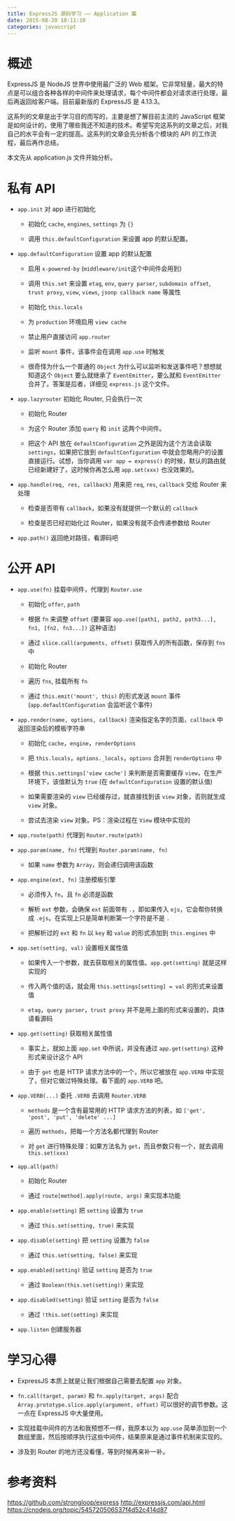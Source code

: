 ```yaml
---
title: ExpressJS 源码学习 —— Application 篇
date: 2015-08-20 10:11:10
categories: javascript
---
```


# 概述

ExpressJS 是 NodeJS 世界中使用最广泛的 Web 框架。它非常轻量，最大的特点是可以组合各种各样的中间件来处理请求，每个中间件都会对请求进行处理，最后再返回给客户端。目前最新版的 ExpressJS 是 4.13.3。

这系列的文章是出于学习目的而写的，主要是想了解目前主流的 JavaScript 框架是如何设计的，使用了哪些我还不知道的技术。希望写完这系列的文章之后，对我自己的水平会有一定的提高。这系列的文章会先分析各个模块的 API 的工作流程，最后再作总结。

本文先从 application.js 文件开始分析。

# 私有 API

- `app.init` 对 app 进行初始化

    + 初始化 `cache`, `engines`, `settings` 为 `{}`

    + 调用 `this.defaultConfiguration` 来设置 app 的默认配置。

- `app.defaultConfiguration` 设置 app 的默认配置

    + 启用 `x-powered-by` (`middleware/init`这个中间件会用到)

    + 调用 `this.set` 来设置 `etag`, `env`, `query parser`, `subdomain offset`, `trust proxy`, `view`, `views`, `jsonp callback name` 等属性

    + 初始化 `this.locals`

    + 为 `production` 环境启用 `view cache`

    + 禁止用户直接访问 `app.router`

    + 监听 `mount` 事件，该事件会在调用 `app.use` 时触发

    + 很奇怪为什么一个普通的 `Object` 为什么可以监听和发送事件吧？想想就知道这个 `Object` 要么就继承了 `EventEmitter`，要么就和 `EventEmitter` 合并了。答案是后者，详细见 `express.js` 这个文件。

- `app.lazyrouter` 初始化 Router, 只会执行一次

    + 初始化 Router

    + 为这个 Router 添加 `query` 和 `init` 这两个中间件。

    + 把这个 API 放在 `defaultConfiguration` 之外是因为这个方法会读取 `settings`，如果把它放到 `defaultConfiguration` 中就会忽略用户的设置直接运行。试想，当你调用 `var app = express()` 的时候，默认的路由就已经新建好了，这时候你再怎么用 `app.set(xxx)` 也没效果的。

- `app.handle(req, res, callback)` 用来把 `req`, `res`, `callback` 交给 Router 来处理

    + 检查是否带有 `callback`，如果没有就提供一个默认的 `callback`

    + 检查是否已经初始化过 Router，如果没有就不会传递参数给 Router

- `app.path()` 返回绝对路径，看源码吧


# 公开 API
- `app.use(fn)` 挂载中间件，代理到 `Router.use`

    + 初始化 `offer`, `path`

    + 根据 `fn` 来调整 `offset` (要兼容 `app.use([path1, path2, path3...], fn1, [fn2, fn3...])` 这种语法)

    + 通过 `slice.call(arguments, offset)` 获取传入的所有函数，保存到 `fns` 中

    + 初始化 Router

    + 遍历 `fns`, 挂载所有 `fn`

    + 通过 `this.emit('mount', this)` 的形式发送 `mount` 事件 (`app.defaultConfiguration` 会监听这个事件)

- `app.render(name, options, callback)` 渲染指定名字的页面，`callback` 中返回渲染后的模板字符串

    + 初始化 `cache`，`engine`，`renderOptions`

    + 把 `this.locals`，`options._locals`，`options` 合并到 `renderOptions` 中

    + 根据 `this.settings['view cache']` 来判断是否需要缓存 `view`，在生产环境下，该值默认为 `true` (在 `defaultConfiguration` 设置的默认值)

    + 如果需要渲染的 `view` 已经缓存过，就直接找到该 `view` 对象，否则就生成 `view` 对象。

    + 尝试去渲染 `view` 对象。PS：渲染过程在 `View` 模块中实现的

- `app.route(path)` 代理到 `Router.route(path)`

- `app.param(name, fn)` 代理到 `Router.param(name, fn)`

    + 如果 `name` 参数为 `Array`，则会递归调用该函数

- `app.engine(ext, fn)` 注册模板引擎

    + 必须传入 `fn`，且 `fn` 必须是函数

    + 解析 `ext` 参数，会确保 `ext` 前面带有 `.`，即如果传入 `ejs`，它会帮你转换成 `.ejs`。在实现上只是简单判断第一个字符是不是 `.`

    + 把解析过的 `ext` 和 `fn` 以 `key` 和 `value` 的形式添加到 `this.engines` 中

- `app.set(setting, val)` 设置相关属性值

    + 如果传入一个参数，就去获取相关的属性值。`app.get(setting)` 就是这样实现的

    + 传入两个值的话，就会用 `this.settings[setting] = val` 的形式来设置值

    + `etag`，`query parser`，`trust proxy` 并不是用上面的形式来设置的，具体请看源码

- `app.get(setting)` 获取相关属性值

    + 事实上，就如上面 `app.set` 中所说，并没有通过 `app.get(setting)` 这种形式来设计这个 API

    + 由于 `get` 也是 HTTP 请求方法中的一个，所以它被放在 `app.VERB` 中实现了，但对它做过特殊处理。看下面的 `app.VERB` 吧。

- `app.VERB(...)` 委托 `.VERB` 去调用 `Router.VERB`

    + `methods` 是一个含有最常用的 HTTP 请求方法的列表，如 `['get', 'post', 'put', 'delete' ...]`

    + 遍历 `methods`，把每一个方法名都代理到 Router

    + 对 `get` 进行特殊处理：如果方法名为 `get`，而且参数只有一个，就去调用 `this.set(xxx)`

- `app.all(path)`

    + 初始化 Router

    + 通过 `route[method].apply(route, args)` 来实现本功能

- `app.enable(setting)` 把 `setting` 设置为 `true`

    + 通过 `this.set(setting, true)` 来实现

- `app.disable(setting)` 把 `setting` 设置为 `false`

    + 通过 `this.set(setting, false)` 来实现

- `app.enabled(setting)` 验证 `setting` 是否为 `true`

    + 通过 `Boolean(this.set(setting))` 来实现

- `app.disabled(setting)` 验证 `setting` 是否为 `false`

    + 通过 `!this.set(setting)` 来实现

- `app.listen` 创建服务器



# 学习心得

- ExpressJS 本质上就是让我们根据自己需要去配置 `app` 对象。

- `fn.call(target, param)` 和 `fn.apply(target, args)` 配合 `Array.prototype.slice.apply(argument, offset)` 可以很好的调节参数。这一点在 ExpressJS 中大量使用。

- 实现挂载中间件的方法和我预想不一样，我原本以为 `app.use` 简单添加到一个数组里面，然后按顺序执行这些中间件，结果原来是通过事件机制来实现的。

- 涉及到 Router 的地方还没看懂，等到时候再来补一补。


# 参考资料
https://github.com/strongloop/express
http://expressjs.com/api.html
https://cnodejs.org/topic/545720506537f4d52c414d87
